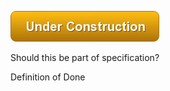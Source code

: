 ![Under Construction](/img/state/uc.png)

Should this be part of specification?



Definition of Done

